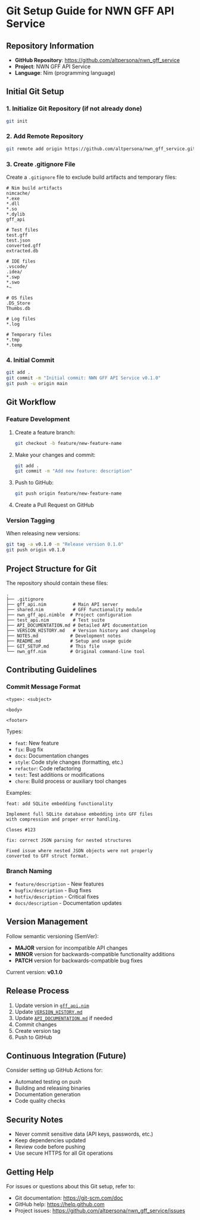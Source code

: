# Git Setup Guide for NWN GFF API Service

## Repository Information
- **GitHub Repository**: https://github.com/altpersona/nwn_gff_service
- **Project**: NWN GFF API Service
- **Language**: Nim (programming language)

## Initial Git Setup

### 1. Initialize Git Repository (if not already done)
```bash
git init
```

### 2. Add Remote Repository
```bash
git remote add origin https://github.com/altpersona/nwn_gff_service.git
```

### 3. Create .gitignore File
Create a `.gitignore` file to exclude build artifacts and temporary files:

```
# Nim build artifacts
nimcache/
*.exe
*.dll
*.so
*.dylib
gff_api

# Test files
test.gff
test.json
converted.gff
extracted.db

# IDE files
.vscode/
.idea/
*.swp
*.swo
*~

# OS files
.DS_Store
Thumbs.db

# Log files
*.log

# Temporary files
*.tmp
*.temp
```

### 4. Initial Commit
```bash
git add .
git commit -m "Initial commit: NWN GFF API Service v0.1.0"
git push -u origin main
```

## Git Workflow

### Feature Development
1. Create a feature branch:
   ```bash
   git checkout -b feature/new-feature-name
   ```

2. Make your changes and commit:
   ```bash
   git add .
   git commit -m "Add new feature: description"
   ```

3. Push to GitHub:
   ```bash
   git push origin feature/new-feature-name
   ```

4. Create a Pull Request on GitHub

### Version Tagging
When releasing new versions:
```bash
git tag -a v0.1.0 -m "Release version 0.1.0"
git push origin v0.1.0
```

## Project Structure for Git
The repository should contain these files:
```
.
├── .gitignore
├── gff_api.nim          # Main API server
├── shared.nim           # GFF functionality module
├── nwn_gff_api.nimble  # Project configuration
├── test_api.nim         # Test suite
├── API_DOCUMENTATION.md # Detailed API documentation
├── VERSION_HISTORY.md   # Version history and changelog
├── NOTES.md            # Development notes
├── README.md           # Setup and usage guide
├── GIT_SETUP.md        # This file
└── nwn_gff.nim         # Original command-line tool
```

## Contributing Guidelines

### Commit Message Format
```
<type>: <subject>

<body>

<footer>
```

Types:
- `feat`: New feature
- `fix`: Bug fix
- `docs`: Documentation changes
- `style`: Code style changes (formatting, etc.)
- `refactor`: Code refactoring
- `test`: Test additions or modifications
- `chore`: Build process or auxiliary tool changes

Examples:
```
feat: add SQLite embedding functionality

Implement full SQLite database embedding into GFF files
with compression and proper error handling.

Closes #123
```

```
fix: correct JSON parsing for nested structures

Fixed issue where nested JSON objects were not properly
converted to GFF struct format.
```

### Branch Naming
- `feature/description` - New features
- `bugfix/description` - Bug fixes
- `hotfix/description` - Critical fixes
- `docs/description` - Documentation updates

## Version Management
Follow semantic versioning (SemVer):
- **MAJOR** version for incompatible API changes
- **MINOR** version for backwards-compatible functionality additions
- **PATCH** version for backwards-compatible bug fixes

Current version: **v0.1.0**

## Release Process
1. Update version in [`gff_api.nim`](gff_api.nim:15)
2. Update [`VERSION_HISTORY.md`](VERSION_HISTORY.md)
3. Update [`API_DOCUMENTATION.md`](API_DOCUMENTATION.md) if needed
4. Commit changes
5. Create version tag
6. Push to GitHub

## Continuous Integration (Future)
Consider setting up GitHub Actions for:
- Automated testing on push
- Building and releasing binaries
- Documentation generation
- Code quality checks

## Security Notes
- Never commit sensitive data (API keys, passwords, etc.)
- Keep dependencies updated
- Review code before pushing
- Use secure HTTPS for all Git operations

## Getting Help
For issues or questions about this Git setup, refer to:
- Git documentation: https://git-scm.com/doc
- GitHub help: https://help.github.com
- Project issues: https://github.com/altpersona/nwn_gff_service/issues